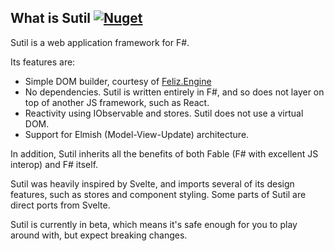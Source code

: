 ## What is Sutil [![Nuget](https://img.shields.io/nuget/v/Sutil.svg?maxAge=0&colorB=brightgreen)](https://www.nuget.org/packages/Sutil)

Sutil is a web application framework for F#.

Its features are:

- Simple DOM builder, courtesy of [Feliz.Engine](https://github.com/alfonsogarciacaro/Feliz.Engine)
- No dependencies. Sutil is written entirely in F#, and so does not layer on top of another JS framework, such as React.
- Reactivity using IObservable and stores. Sutil does not use a virtual DOM.
- Support for Elmish (Model-View-Update) architecture.

In addition, Sutil inherits all the benefits of both Fable (F# with excellent JS interop) and F# itself.

Sutil was heavily inspired by Svelte, and imports several of its design features, such as stores and component styling. Some parts of Sutil are direct ports from Svelte.

Sutil is currently in beta, which means it's safe enough for you to play around with, but expect breaking changes.
